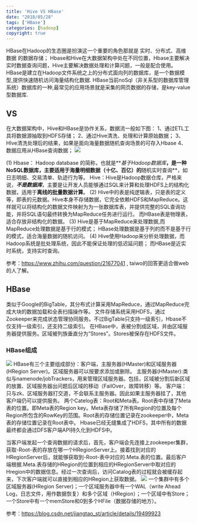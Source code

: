 ```yaml
---
title: 'Hive VS HBase'
date: "2018/05/28"
tags: ['HBase']
categories: [hadoop]
copyright: true
---
```

HBase在Hadoop的生态圈是扮演这一个重要的角色那就是  实时、分布式、高维数据 的数据存储；
Hbase和Hive在大数据架构中处在不同位置，Hbase主要解决实时数据查询问题，Hive主要解决数据处理和计算问题，一般是配合使用。
HBase是建立在Hadoop文件系统之上的分布式面向列的数据库，是一个数据模型,提供快速随机访问海量结构化数据.
HBase当前noSql（非关系型的数据库管理系统）数据库的一种,最常见的应用场景就是采集的网页数据的存储，是key-value型数据库.

## VS
在大数据架构中，Hive和HBase是协作关系，数据流一般如下图：
1、通过ETL工具将数据源抽取到HDFS存储；
2、通过Hive清洗、处理和计算原始数据；
3、HIve清洗处理后的结果，如果是面向海量数据随机查询场景的可存入Hbase
4、数据应用从HBase查询数据；
![](1.jpg)

(1)
Hbase： Hadoop database 的简称，也就是**_基于Hadoop数据库_**，是一种NoSQL数据库，主要适用于海量明细数据（十亿、百亿）的**随机实时查询**，如日志明细、交易清单、轨迹行为等。
Hive：Hive是Hadoop数据仓库，严格来说，**_不是数据库_**，主要是让开发人员能够通过SQL来计算和处理HDFS上的结构化数据，适用于**离线的批量数据计算**。
(2)
Hive中的表是纯逻辑表，只是表的定义等，即表的元数据。Hive本身不存储数据，它完全依赖HDFS和MapReduce。这样就可以将结构化的数据文件映射为为一张数据库表，并提供完整的SQL查询功能，并将SQL语句最终转换为MapReduce任务进行运行。 
而HBase表是物理表，适合存放非结构化的数据。
(3)
Hive是基于MapReduce来处理数据,而MapReduce处理数据是基于行的模式；
HBase处理数据是基于列的而不是基于行的模式，适合海量数据的随机访问。
(4)
Hive使用Hadoop来分析处理数据，而Hadoop系统是批处理系统，因此不能保证处理的低迟延问题；
而HBase是近实时系统，支持实时查询。

参考：https://www.zhihu.com/question/21677041 , taiwo的回答更适合做web的人了解。

## HBase
类似于Google的BigTable，其分布式计算采用MapReduce，通过MapReduce完成大块的数据加载和全表扫描操作等。
文件存储系统采用HDFS，通过Zookeeper来完成状态管理协同服务。不过BigTable只支持一级索引，Hbase不仅支持一级索引，还支持二级索引。
在HBase中，表被分割成区域，并由区域服务器提供服务。区域被列族垂直分为“Stores”。Stores被保存在HDFS文件。
### HBase组成
![](2.jpg)
HBase有三个主要组成部分：客户端，主服务器(HMaster)和区域服务器(HRegion Server)。区域服务器可以按要求添加或删除。
主服务器(HMaster):类似与namenode/jobTrackers，用来管理区域服务器。包括，区域被分割后新区域的放置、区域服务器出问题后区域的移动（FailOver，故障转移）等。
客户端：只与zk、区域服务器打交道，不会联系主服务器。因此如果主服务器挂了，其他客户端仍可以提供服务。
两个Catelog表：Root和Meta表。Root表中存储了Meta表的位置。即Meta表的Region key。Meta表存储了所有Region的位置及每个Region所包含的RowKey的范围。Root表的存储位置记录在zookeeper中，Meta表的存储位置记录在Root表中。
Hbase已经无缝集成了HDFS，其中所有的数据最终都会通过DFS客户端API持久化到HDFS中。

当客户端发起一个查询数据的请求后，首先，客户端会先连接上zookeeper集群，获取-Root-表的存放在哪一个HRegionServer上。接着找到对应的HRegionServer后，就能够获取到-Root-表中对应的.Meta.表的位置。最后客户端根据.Meta.表存储的HRegion的位置到相应的HRegionServer中取对应的Hregion中的数据信息。经过一次查询后，访问Catalog表的过程就会被缓存起来，下次客户端就可以直接到相应的HRegion上获取数据。
![](3.jpg)
一个集群中有多个区域服务器(HRegion Server)；一个区域服务器中有一个WAL（write Ahead Log，日志文件，用作数据恢复）和多个区域（HRegion）；一个区域中有Store；一个Store中有一个memStore和0到多个HFile（数据存储的地方）。

参考：https://blog.csdn.net/jiangtao_st/article/details/19499923

